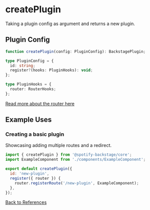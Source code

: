 # createPlugin

Taking a plugin config as argument and returns a new plugin.

## Plugin Config

```typescript
function createPlugin(config: PluginConfig): BackstagePlugin;

type PluginConfig = {
  id: string;
  register?(hooks: PluginHooks): void;
};

type PluginHooks = {
  router: RouterHooks;
};
```

[Read more about the router here](createPlugin-router.md)

## Example Uses

### Creating a basic plugin

Showcasing adding multiple routes and a redirect.

```jsx
import { createPlugin } from '@spotify-backstage/core';
import ExampleComponent from './components/ExampleComponent';

export default createPlugin({
  id: 'new-plugin',
  register({ router }) {
    router.registerRoute('/new-plugin', ExampleComponent);
  },
});
```

[Back to References](README.md)
